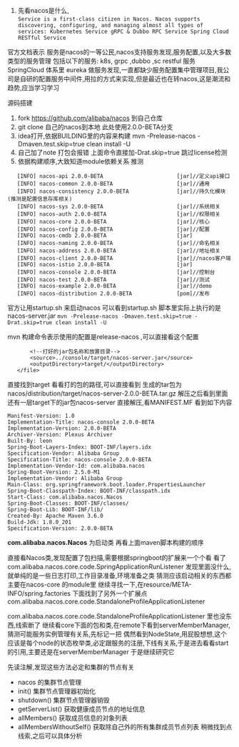 1. 先看nacos是什么,   
``
Service is a first-class citizen in Nacos. Nacos supports discovering, configuring, and managing almost all types of services:
Kubernetes Service
gRPC & Dubbo RPC Service
Spring Cloud RESTful Service
``

官方文档表示 服务是nacos的一等公民,nacos支持服务发现,服务配置,以及大多数类型的服务管理
   包括以下的服务: k8s, grpc ,dubbo ,sc restful 服务
   SpringCloud 体系里 eureka 做服务发现,一直都缺少服务配置集中管理项目,我公司是自研的配置服务中间件,用拉的方式来实现,但是最近也在转nacos,这是潮流和趋势,应当学习学习

源码搭建
1. fork https://github.com/alibaba/nacos 到自己仓库
2. git clone 自己的nacos到本地  此处使用2.0.0-BETA分支
3. idea打开,依据BUILDING里的内容来构建  mvn -Prelease-nacos -Dmaven.test.skip=true clean install -U
5. 自己加了note 打包会报错 上面命令直接加-Drat.skip=true 跳过license检测
4. 依据构建顺序,大致知道module依赖关系 推测

```[INFO] Alibaba NACOS 2.0.0-BETA                   [pom]
   [INFO] nacos-api 2.0.0-BETA                       [jar]//定义api接口
   [INFO] nacos-common 2.0.0-BETA                    [jar]//通用
   [INFO] nacos-consistency 2.0.0-BETA               [jar]//持久化模块(推测是配置信息存库相关)
   [INFO] nacos-sys 2.0.0-BETA                       [jar]//系统相关
   [INFO] nacos-auth 2.0.0-BETA                      [jar]//权限相关
   [INFO] nacos-core 2.0.0-BETA                      [jar]//核心
   [INFO] nacos-config 2.0.0-BETA                    [jar]//配置
   [INFO] nacos-cmdb 2.0.0-BETA                      [jar]
   [INFO] nacos-naming 2.0.0-BETA                    [jar]//命名相关
   [INFO] nacos-address 2.0.0-BETA                   [jar]//地址相关
   [INFO] nacos-client 2.0.0-BETA                    [jar]//nacos客户端
   [INFO] nacos-istio 2.0.0-BETA                     [jar]
   [INFO] nacos-console 2.0.0-BETA                   [jar]//控制台
   [INFO] nacos-test 2.0.0-BETA                      [jar]//测试
   [INFO] nacos-example 2.0.0-BETA                   [jar]//demo
   [INFO] nacos-distribution 2.0.0-BETA              [pom]//发布
```

官方让用startup.sh 来启动nacos 可以看到startup.sh 脚本里实际上执行的是nacos-server.jar
```mvn -Prelease-nacos -Dmaven.test.skip=true -Drat.skip=true clean install -U```

mvn 构建命令表示使用的配置是release-nacos  ,可以直接看这个配置
```<file>
       <!--打好的jar包名称和放置目录-->
       <source>../console/target/nacos-server.jar</source>
       <outputDirectory>target/</outputDirectory>
   </file> 
```

直接找到target 看看打的包的路径,可以直接看到 
生成的tar包为 nacos/distribution/target/nacos-server-2.0.0-BETA.tar.gz 解压之后看到里面还有一层target下的jar包nacos-server 
直接解压,看MANIFEST.MF 看到如下内容

```
Manifest-Version: 1.0
Implementation-Title: nacos-console 2.0.0-BETA
Implementation-Version: 2.0.0-BETA
Archiver-Version: Plexus Archiver
Built-By: leon
Spring-Boot-Layers-Index: BOOT-INF/layers.idx
Specification-Vendor: Alibaba Group
Specification-Title: nacos-console 2.0.0-BETA
Implementation-Vendor-Id: com.alibaba.nacos
Spring-Boot-Version: 2.5.0-M1
Implementation-Vendor: Alibaba Group
Main-Class: org.springframework.boot.loader.PropertiesLauncher
Spring-Boot-Classpath-Index: BOOT-INF/classpath.idx
Start-Class: com.alibaba.nacos.Nacos
Spring-Boot-Classes: BOOT-INF/classes/
Spring-Boot-Lib: BOOT-INF/lib/
Created-By: Apache Maven 3.6.0
Build-Jdk: 1.8.0_201
Specification-Version: 2.0.0-BETA
```
**com.alibaba.nacos.Nacos** 为启动类 再看上面maven脚本构建的顺序

直接看Nacos类,发现配置了包扫描,需要根据springboot的扩展来一个个看
看了com.alibaba.nacos.core.code.SpringApplicationRunListener 发现里面没什么,就单纯的是一些日志打印,工作目录准备,环境准备之类
猜测应该启动相关的东西都主要在nacos-core 的module里  继续寻找一下,在resource/META-INFO/spring.factories 下面找到了另外一个扩展点
com.alibaba.nacos.core.code.StandaloneProfileApplicationListener

com.alibaba.nacos.core.code.StandaloneProfileApplicationListener 里也没东西,线索断了
继续看core下面的包和类,在remote下看到serverMemberManager,猜测可能服务实例管理有关系,先标记一把
偶然看到NodeState,用屁股想想,这个应该是每个node的状态枚举类,必定跟服务的注册,下线有关系,于是进去看看start的引用,主要还是在serverMemberManager
于是继续研究它 

先读注解,发现这些方法必定和集群的节点有关

* nacos 的集群节点管理
* init() 集群节点管理器初始化
* shutdown() 集群节点管理器销毁
* getServerList() 获取健康成员节点的地址信息
* allMembers() 获取成员信息的对象列表
* allMembersWithoutSelf() 获取除自己外的所有集群成员节点列表
稍微找到点线索,之后可以具体分析







